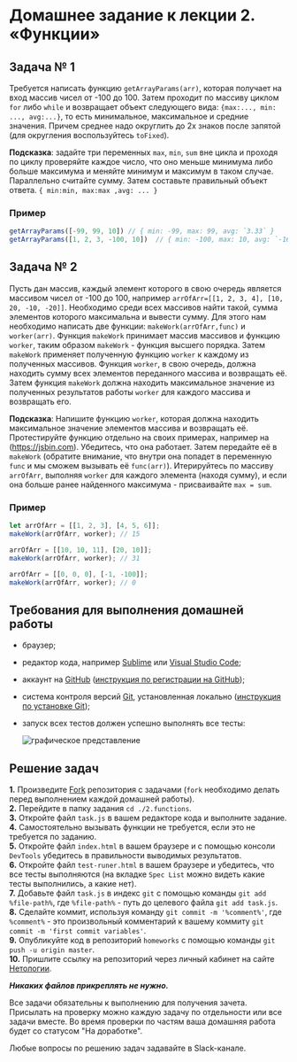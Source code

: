 # Домашнее задание к лекции 2. «Функции»

## Задача № 1

Требуется написать функцию `getArrayParams(arr)`, которая получает на вход массив чисел от -100 до 100. Затем проходит по массиву циклом `for` либо `while` и возвращает объект следующего вида: `{max:..., min: ..., avg:...}`, то есть минимальное, максимальное и средние значения. Причем среднее надо округлить до 2х знаков после запятой (для округления воспользуйтесь `toFixed`).

**Подсказка**: задайте три переменных `max`, `min`, `sum` вне цикла и проходя по циклу проверяйте каждое число, что оно меньше минимума либо больше максимума и меняйте минимум и максимум в таком случае. Параллельно считайте сумму.
Затем составьте правильный объект ответа.
`{ min:min, max:max ,avg: ... }`

### Пример
```js
getArrayParams([-99, 99, 10]) // { min: -99, max: 99, avg: `3.33` }
getArrayParams([1, 2, 3, -100, 10])  // { min: -100, max: 10, avg: `-16.80` }
```

## Задача № 2
Пусть дан массив, каждый элемент которого в свою очередь является массивом чисел от -100 до 100, например `arrOfArr=[[1, 2, 3, 4], [10, 20, -10, -20]]`. Необходимо среди всех массивов найти такой, сумма элементов которого максимальна и вывести сумму.
Для этого нам необходимо написать две функции: `makeWork(arrOfArr,func)` и `worker(arr)`.
Функция `makeWork`  принимает массив массивов и функцию `worker`, таким образом `makeWork` - функция высшего порядка. 
Затем `makeWork` применяет полученную функцию `worker` к каждому из полученных массивов.
Функция `worker`, в свою очередь, должна находить сумму всех элементов переданного массива и возвращать её.
Затем функция `makeWork` должна находить максимальное значение из полученных результатов работы `worker` для каждого массива и возвращать его.

**Подсказка**: Напишите функцию `worker`, которая должна находить максимальное значение элементов массива и возвращать её.
Протестируйте функцию отдельно на своих примерах, например на (https://jsbin.com). Убедитесь, что она работает.
Затем передайте её в `makeWork` (обратите внимание, что внутри она попадет в переменную `func` и мы сможем вызывать её `func(arr)`).
Итерируйтесь по массиву `arrOfArr`, выполняя `worker` для каждого элемента (находя сумму), и если она больше ранее найденного максимума - присваивайте `max = sum`.


### Пример
```js
let arrOfArr = [[1, 2, 3], [4, 5, 6]];
makeWork(arrOfArr, worker); // 15

arrOfArr = [[10, 10, 11], [20, 10]];
makeWork(arrOfArr, worker); // 31

arrOfArr = [[0, 0, 0], [-1, -100]];
makeWork(arrOfArr, worker); // 0
```

## Требования для выполнения домашней работы

- браузер;
- редактор кода, например [Sublime][1] или [Visual Studio Code][2];
- аккаунт на [GitHub][0] ([инструкция по регистрации на GitHub][3]);
- система контроля версий [Git][4], установленная локально ([инструкция по установке Git][5]);
- запуск всех тестов должен успешно выполнять все тесты:

  ![графическое представление](../Jasmine/results/sucessed_tasks1_1.png)

## Решение задач

**1.** Произведите [Fork](https://ru.wikipedia.org/wiki/Форк) репозитория с задачами (`fork` необходимо делать перед выполнением каждой домашней работы). <br>
**2.** Перейдите в папку задания `cd ./2.functions`. <br>
**3.** Откройте файл `task.js` в вашем редакторе кода и выполните задание. <br>
**4.** Самостоятельно вызывать функции не требуется, если это не требуется по заданию. <br>
**5.** Откройте файл `index.html` в вашем браузере и с помощью консоли `DevTools` убедитесь в правильности выводимых результатов. <br>
**6.** Откройте файл `test-runer.html` в вашем браузере и убедитесь, что все тесты выполняются (на вкладке `Spec List` можно видеть какие тесты выполнились, а какие нет). <br>
**7.** Добавьте файл `task.js` в индекс `git` с помощью команды `git add %file-path%`, где `%file-path%` - путь до целевого файла `git add task.js`. <br>
**8.** Сделайте коммит, используя команду `git commit -m '%comment%'`, где `%comment%` - это произвольный комментарий к вашему коммиту `git commit -m 'first commit variables'`. <br>
**9.** Опубликуйте код в репозиторий `homeworks` с помощью команды `git push -u origin master`.<br>
**10.** Пришлите ссылку на репозиторий через личный кабинет на сайте [Нетологии][6].<br>

[0]: https://github.com/
[1]: https://www.sublimetext.com/
[2]: https://code.visualstudio.com/
[3]: https://github.com/netology-code/guides/tree/master/github
[4]: https://git-scm.com/
[5]: https://github.com/netology-code/guides/blob/master/git/README.md
[6]: https://netology.ru/

**_Никаких файлов прикреплять не нужно._**

Все задачи обязательны к выполнению для получения зачета. Присылать на проверку можно каждую задачу по отдельности или все задачи вместе. Во время проверки по частям ваша домашняя работа будет со статусом "На доработке".

Любые вопросы по решению задач задавайте в Slack-канале.
